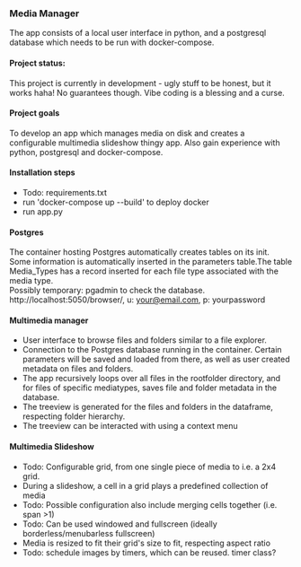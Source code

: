### Media Manager
The app consists of a local user interface in python, and a postgresql database which needs to be run with docker-compose. 

#### Project status: 
This project is currently in development - ugly stuff to be honest, but it works haha! No guarantees though. Vibe coding is a blessing and a curse.

#### Project goals
To develop an app which manages media on disk and creates a configurable multimedia slideshow thingy app. Also gain experience with python, postgresql and docker-compose. 

#### Installation steps
- Todo: requirements.txt
- run 'docker-compose up --build' to deploy docker
- run app.py

#### Postgres
The container hosting Postgres automatically creates tables on its init. Some information is automatically inserted in the parameters table.The table Media_Types has a record inserted for each file type associated with the media type.  
Possibly temporary: pgadmin to check the database. http://localhost:5050/browser/, u: your@email.com, p: yourpassword

#### Multimedia manager 
- User interface to browse files and folders similar to a file explorer.
- Connection to the Postgres database running in the container. Certain parameters will be saved and loaded from there, as well as user created metadata on files and folders. 
- The app recursively loops over all files in the rootfolder directory, and for files of specific mediatypes, saves file and folder metadata in the database.
- The treeview is generated for the files and folders in the dataframe, respecting folder hierarchy. 
- The treeview can be interacted with using a context menu

#### Multimedia Slideshow
- Todo: Configurable grid, from one single piece of media to i.e. a 2x4 grid.
- During a slideshow, a cell in a grid plays a predefined collection of media
- Todo: Possible configuration also include merging cells together (i.e. span >1)
- Todo: Can be used windowed and fullscreen (ideally borderless/menubarless fullscreen)
- Media is resized to fit their grid's size to fit, respecting aspect ratio
- Todo: schedule images by timers, which can be reused. timer class?